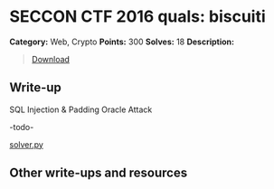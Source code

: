 # SECCON CTF 2016 quals: biscuiti

**Category:** Web, Crypto
**Points:** 300
**Solves:** 18
**Description:**

> [Download]()

## Write-up
SQL Injection & Padding Oracle Attack

-todo-

[solver.py](solver.py)

## Other write-ups and resources


